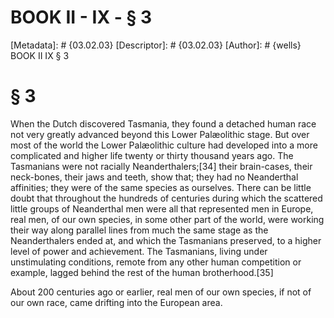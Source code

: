 # BOOK II - IX - § 3
[Metadata]: # {03.02.03}
[Descriptor]: # {03.02.03}
[Author]: # {wells}
BOOK II
IX
§ 3
# § 3
When the Dutch discovered Tasmania, they found a detached human race not very
greatly advanced beyond this Lower Palæolithic stage. But over most of the
world the Lower Palæolithic culture had developed into a more complicated and
higher life twenty or thirty thousand years ago. The Tasmanians were not
racially Neanderthalers;[34] their brain-cases, their neck-bones, their jaws
and teeth, show that; they had no Neanderthal affinities; they were of the same
species as ourselves. There can be little doubt that throughout the hundreds of
centuries during which the scattered little groups of Neanderthal men were all
that represented men in Europe, real men, of our own species, in some other
part of the world, were working their way along parallel lines from much the
same stage as the Neanderthalers ended at, and which the Tasmanians preserved,
to a higher level of power and achievement. The Tasmanians, living under
unstimulating conditions, remote from any other human competition or example,
lagged behind the rest of the human brotherhood.[35]

About 200 centuries ago or earlier, real men of our own species, if not of our
own race, came drifting into the European area.

